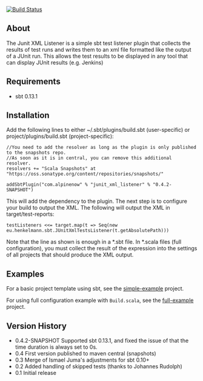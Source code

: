 [![Build Status](https://api.travis-ci.org/AlpineNow/junit_xml_listener.png?branch=master)](https://travis-ci.org/AlpineNow/junit_xml_listener)


About
-----
The Junit XML Listener is a simple sbt test listener plugin that collects the results of test runs and writes them to an xml file formatted like the output of a JUnit run.
This allows the test results to be displayed in any tool that can display JUnit results (e.g. Jenkins)

Requirements
------------

* sbt 0.13.1

Installation
------------

Add the following lines to either ~/.sbt/plugins/build.sbt (user-specific) or project/plugins/build.sbt (project-specific):

	//You need to add the resolver as long as the plugin is only published to the snapshots repo. 
	//As soon as it is in central, you can remove this additional resolver.
    resolvers += "Scala Snapshots" at "https://oss.sonatype.org/content/repositories/snapshots/"

    addSbtPlugin("com.alpinenow" % "junit_xml_listener" % "0.4.2-SNAPSHOT")

This will add the dependency to the plugin. The next step is to configure your build to output the XML. The following will output the XML in target/test-reports:

    testListeners <<= target.map(t => Seq(new eu.henkelmann.sbt.JUnitXmlTestsListener(t.getAbsolutePath)))

Note that the line as shown is enough in a *.sbt file. In *.scala files (full configuration), you must collect the result of the expression into the settings of all projects that should produce the XML output.

Examples
--------
For a basic project template using sbt, see the [simple-example](https://github.com/AlpineNow/junit_xml_listener/tree/master/src/sbt-test/simple-example) project.

For using full configuration example with `Build.scala`, see the [full-example](https://github.com/AlpineNow/junit_xml_listener/tree/master/src/sbt-test/full-example) project.

Version History
---------------

* 0.4.2-SNAPSHOT Supported sbt 0.13.1, and fixed the issue of that the time duration is always set to 0s. 
* 0.4 First version published to maven central (snapshots)
* 0.3 Merge of Ismael Juma's adjustments for sbt 0.10+
* 0.2 Added handling of skipped tests (thanks to Johannes Rudolph)
* 0.1 Initial release
